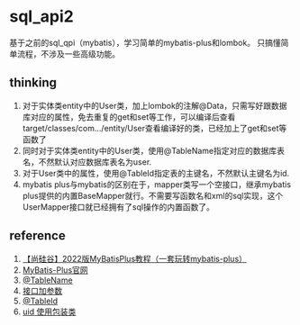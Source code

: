 # sql_api2
 基于之前的sql_qpi（mybatis），学习简单的mybatis-plus和lombok。
 只搞懂简单流程，不涉及一些高级功能。

## thinking
   1. 对于实体类entity中的User类，加上lombok的注解@Data，只需写好跟数据库对应的属性，免去重复的get和set等工作，可以编译后查看target/classes/com.../entity/User查看编译好的类，已经加上了get和set等函数了
   2. 同时对于实体类entity中的User类，使用@TableName指定对应的数据库表名，不然默认对应数据库表名为user.
   3. 对于User类中的属性，使用@TableId指定表的主键名，不然默认主键名为id.
   4. mybatis plus与mybatis的区别在于，mapper类写一个空接口，继承mybatis plus提供的内置BaseMapper就行。不需要写函数名和xml的sql实现，这个UserMapper接口就已经拥有了sql操作的内置函数了。

## reference
   1. [【尚硅谷】2022版MyBatisPlus教程（一套玩转mybatis-plus）](https://www.bilibili.com/video/BV12R4y157Be?p=9&vd_source=7f470a794558fd74d5bdeba354eb1f32)
   2. [MyBatis-Plus官网](https://www.mybatis-plus.com/guide/quick-start.html)
   3. [@TableName](https://blog.csdn.net/qq_43265564/article/details/117650867)
   4. [接口加参数](https://blog.csdn.net/weixin_43453386/article/details/83419060)
   5. [@TableId](https://blog.csdn.net/huarenguo/article/details/108226079?ops_request_misc=%257B%2522request%255Fid%2522%253A%2522165734912216782395315767%2522%252C%2522scm%2522%253A%252220140713.130102334..%2522%257D&request_id=165734912216782395315767&biz_id=0&utm_medium=distribute.pc_search_result.none-task-blog-2~all~sobaiduend~default-1-108226079-null-null.142^v32^pc_rank_34,185^v2^control&utm_term=mybatis%20plus%20selectbyid%E4%BD%BF%E7%94%A8&spm=1018.2226.3001.4187)
   6. [uid 使用包装类](https://blog.csdn.net/lydms/article/details/118523445?ops_request_misc=&request_id=&biz_id=102&utm_term=This%20primary%20key%20of%20%22uid%22%20is%20p&utm_medium=distribute.pc_search_result.none-task-blog-2~all~sobaiduweb~default-0-118523445.142^v32^pc_rank_34,185^v2^control&spm=1018.2226.3001.4187)
